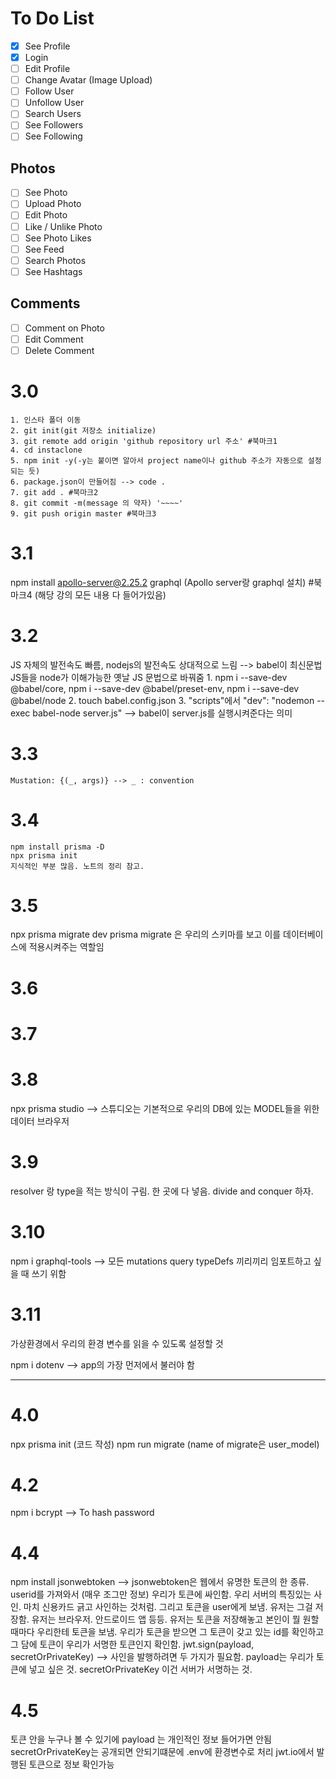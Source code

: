 # To Do List

- [x] See Profile
- [x] Login
- [ ] Edit Profile
- [ ] Change Avatar (Image Upload)
- [ ] Follow User
- [ ] Unfollow User
- [ ] Search Users
- [ ] See Followers
- [ ] See Following

## Photos

- [ ] See Photo
- [ ] Upload Photo
- [ ] Edit Photo
- [ ] Like / Unlike Photo
- [ ] See Photo Likes
- [ ] See Feed
- [ ] Search Photos
- [ ] See Hashtags

## Comments

- [ ] Comment on Photo
- [ ] Edit Comment
- [ ] Delete Comment

# 3.0

    1. 인스타 폴더 이동
    2. git init(git 저장소 initialize)
    3. git remote add origin 'github repository url 주소' #북마크1
    4. cd instaclone
    5. npm init -y(-y는 붙이면 알아서 project name이나 github 주소가 자동으로 설정되는 듯)
    6. package.json이 만들어짐 --> code .
    7. git add . #북마크2
    8. git commit -m(message 의 약자) '~~~~'
    9. git push origin master #북마크3

# 3.1

npm install apollo-server@2.25.2 graphql (Apollo server랑 graphql 설치) #북마크4 (해당 강의 모든 내용 다 들어가있음)

# 3.2

JS 자체의 발전속도 빠름, nodejs의 발전속도 상대적으로 느림 --> babel이 최신문법 JS들을 node가 이해가능한 옛날 JS 문법으로 바꿔줌 1. npm i --save-dev @babel/core, npm i --save-dev @babel/preset-env, npm i --save-dev @babel/node 2. touch babel.config.json 3. "scripts"에서 "dev": "nodemon --exec babel-node server.js" --> babel이 server.js를 실행시켜준다는 의미

# 3.3

    Mustation: {(_, args)} --> _ : convention

# 3.4

    npm install prisma -D
    npx prisma init
    지식적인 부분 많음. 노트의 정리 참고.

# 3.5

npx prisma migrate dev
prisma migrate 은 우리의 스키마를 보고 이를 데이터베이스에 적용시켜주는 역할임

# 3.6

# 3.7

# 3.8

<cli>
npx prisma studio --> 스튜디오는 기본적으로 우리의 DB에 있는 MODEL들을 위한 데이터 브라우저

# 3.9

resolver 랑 type을 적는 방식이 구림. 한 곳에 다 넣음. divide and conquer 하자.

# 3.10

npm i graphql-tools --> 모든 mutations query typeDefs 끼리끼리 임포트하고 싶을 때 쓰기 위함

# 3.11

가상환경에서 우리의 환경 변수를 읽을 수 있도록 설정할 것

npm i dotenv --> app의 가장 먼저에서 불러야 함

---

# 4.0

npx prisma init
(코드 작성)
npm run migrate (name of migrate은 user_model)

# 4.2

npm i bcrypt --> To hash password

# 4.4

npm install jsonwebtoken --> jsonwebtoken은 웹에서 유명한 토큰의 한 종류. userid를 가져와서 (매우 조그만 정보) 우리가 토큰에 싸인함. 우리 서버의 특징있는 사인. 마치 신용카드 긁고 사인하는 것처럼. 그리고 토큰을 user에게 보냄. 유저는 그걸 저장함. 유저는 브라우저. 안드로이드 앱 등등. 유저는 토큰을 저장해놓고 본인이 뭘 원할때마다 우리한테 토큰을 보냄. 우리가 토큰을 받으면 그 토큰이 갖고 있는 id를 확인하고 그 담에 토큰이 우리가 서명한 토큰인지 확인함.
jwt.sign(payload, secretOrPrivateKey) --> 사인을 발행하려면 두 가지가 필요함. payload는 우리가 토큰에 넣고 싶은 것. secretOrPrivateKey 이건 서버가 서명하는 것.

# 4.5

토큰 안을 누구나 볼 수 있기에 payload 는 개인적인 정보 들어가면 안됨
secretOrPrivateKey는 공개되면 안되기떄문에 .env에 환경변수로 처리
jwt.io에서 발행된 토큰으로 정보 확인가능
